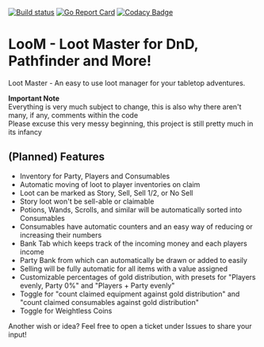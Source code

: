 [![Build status](https://ci.appveyor.com/api/projects/status/rput49agtimst61o?svg=true)](https://ci.appveyor.com/project/Dakraid/loom)
[![Go Report Card](https://goreportcard.com/badge/github.com/Dakraid/LooM)](https://goreportcard.com/report/github.com/Dakraid/LooM)
[![Codacy Badge](https://api.codacy.com/project/badge/Grade/8591935cae9a448680133c3c5dc0b931)](https://www.codacy.com/app/Dakraid/LooM?utm_source=github.com&amp;utm_medium=referral&amp;utm_content=Dakraid/LooM&amp;utm_campaign=Badge_Grade)

# LooM  - Loot Master for DnD, Pathfinder and More!
Loot Master - An easy to use loot manager for your tabletop adventures.
  
**Important Note**  
Everything is very much subject to change, this is also why there aren't many, if any, comments within the code  
Please excuse this very messy beginning, this project is still pretty much in its infancy  
  
## (Planned) Features  
- Inventory for Party, Players and Consumables  
- Automatic moving of loot to player inventories on claim  
- Loot can be marked as Story, Sell, Sell 1/2, or No Sell
- Story loot won't be sell-able or claimable
- Potions, Wands, Scrolls, and similar will be automatically sorted into Consumables  
- Consumables have automatic counters and an easy way of reducing or increasing their numbers  
- Bank Tab which keeps track of the incoming money and each players income  
- Party Bank from which can automatically be drawn or added to easily
- Selling will be fully automatic for all items with a value assigned  
- Customizable percentages of gold distribution, with presets for "Players evenly, Party 0%" and "Players + Party evenly"  
- Toggle for "count claimed equipment against gold distribution" and  "count claimed consumables against gold distribution"
- Toggle for Weightless Coins

Another wish or idea? Feel free to open a ticket under Issues to share your input!
